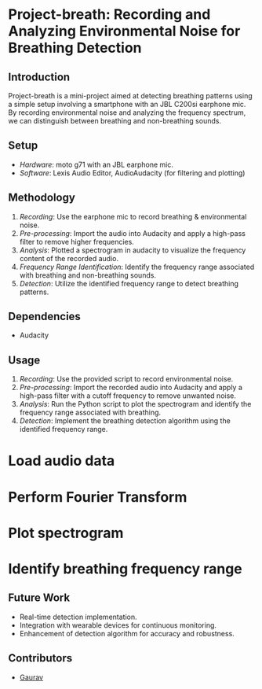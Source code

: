 # Project-breath: Recording and Analyzing Environmental Noise for Breathing Detection

## Introduction
Project-breath is a mini-project aimed at detecting breathing patterns using a simple setup involving a smartphone with an JBL C200si earphone mic. By recording environmental noise and analyzing the frequency spectrum, we can distinguish between breathing and non-breathing sounds.

## Setup
- *Hardware*: moto g71 with an JBL earphone mic.
- *Software*: Lexis Audio Editor, AudioAudacity (for filtering and plotting)

## Methodology
1. *Recording*: Use the earphone mic to record breathing & environmental noise.
2. *Pre-processing*: Import the audio into Audacity and apply a high-pass filter to remove higher frequencies.
3. *Analysis*: Plotted a spectrogram in audacity to visualize the frequency content of the recorded audio.
4. *Frequency Range Identification*: Identify the frequency range associated with breathing and non-breathing sounds.
5. *Detection*: Utilize the identified frequency range to detect breathing patterns.

## Dependencies
- Audacity
  
## Usage
1. *Recording*: Use the provided script to record environmental noise.
2. *Pre-processing*: Import the recorded audio into Audacity and apply a high-pass filter with a cutoff frequency to remove unwanted noise.
3. *Analysis*: Run the Python script to plot the spectrogram and identify the frequency range associated with breathing.
4. *Detection*: Implement the breathing detection algorithm using the identified frequency range.

# Load audio data
# Perform Fourier Transform
# Plot spectrogram
# Identify breathing frequency range


## Future Work
- Real-time detection implementation.
- Integration with wearable devices for continuous monitoring.
- Enhancement of detection algorithm for accuracy and robustness.
## Contributors
- [Gaurav](https://github.com/Gaurav-Krish95)

